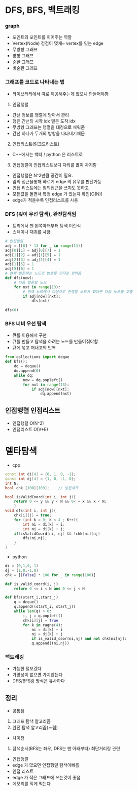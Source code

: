 # DFS, BFS, 백트래킹
### graph
- 포인트와 포인트를 이어주는 역할
- Vertex(Node) 정점이 몇개~ vertex를 잇는 edge
- 무방향 그래프
- 방향 그래프
- 순환 그래프
- 비순환 그래프

### 그래프를 코드로 나타내는 법
- 라이브러리에서 따로 제공해주는게 없으니 만들어야함
1. 인접행렬
- 간선 정보를 행렬에 담아서 관리
- 행은 간선의 시작 idx 열은 도착 idx
- 무방향 그래프는 행열을 대칭으로 채워줌
- 간선 하나가 두개의 방향을 나타내기때문
2. 인접리스트(링크드리스트)
- C++에서는 백터 / python 은 리스트로
3. 인접행렬이 인접리스트보다 자리를 많이 차지함
- 인접행렬은 N^2만큼 공간이 필요.
- 임의 접근을통해 빠르게 edge 의 유무를 판단가능  
- 인접 리스트에는 임의접근을 쓰지도 못하고
- 모든값을 돌면서 특정 edge 가 있는지 확인(O(N))
- edge가 적을수록 인접리스트를 사용

### DFS (깊이 우선 탐색), 완전탐색임
- 트리에서 맨 왼쪽아래부터 탐색 이런식
- 스택이나 재귀를 사용
```python
# 인접행렬
adj = [[0] * 13 for _ in range(13)]
adj[0][1] = adj[0][7] = 1
adj[1][2] = adj[1][5] = 1
adj[2][3] = adj[2][4] = 1
adj[1][5] = 1
adj[5][6] = 1
# 현재 방문하는 노드의 번호를 인자로 받아옴
def dfs(now):
    # 다음 방문할 노드
    for nxt in range(13):
        # 현재 노드에서 다음으로 진행할 노드가 있다면 다음 노드를 호출
        if adj[now][nxt]:
            dfs(nxt)
    
dfs(0)
```
### BFS 너비 우선 탐색
- 큐를 이용해서 구현
- 큐를 만들고 탐색을 하려는 노드를 만들어줘야함
- 큐에 넣고 꺼내고의 반복
```python
from collections import deque
def bfs():
    dq = deque()
    dq.append(0)
    while dq:
        now = dq.popleft()
        for nxt in range(13):
            if adj[now][nxt]:
                dq.append(nxt)
```

## 인접행렬 인접리스트
- 인접행렬 O(N^2)
- 인접리스트 O(V+E)

# 델타탐색
- cpp
```cpp
const int di[4] = {0, 1, 0, -1};
const int dj[4] = {1, 0, -1, 0};
int N;
bool chk [100][100];    // 방문체크

bool isValidCoord(int i, int j){
    return 0 <= y && y < N && 0< = x && x < N;
    }
void dfs(int i, int j){
    chk[i][j] = true;
    for (int k = 0; k < 4 ; K++){
        int ni = di[k] + i;
        int nj = dj[k] + j;
    if(isValidCoord(ni, nj) && !chk[ni][nj]
        dfs(ni,nj);
    }
}
```

- python
```python
di = (0,1,0,-1)
dj = (1,0,-1,0)
chk = [[False] * 100 for _ in range(100)]

def is_valid_coord(i, j)
    return 0 <= i < N and 0 <= j < N

def bfs(start_i,start_j)
    q = deque()
    q.append((start_i, start_j))
    while len(q) > 0:
        i, j = q.popleft()
        chk[i][j] = True
        for k in ragne(4):
            ni = di[k] + i
            nj = dj[k] + j
            if is_valid_coor(ni,nj) and not chk[ni]nj]:
            q.append((ni,nj))
```

### 백트래킹
- 가능한 덜보겠다
- 가망성이 없으면 가지않는다
- DFS/BFS랑 방식은 유사하다

## 정리
- 공통점
1. 그래프 탐색 알고리즘
2. 완전 탐색 알고리즘(느림)
- 차이점
1. 탐색순서(BFS는 좌우, DFS는 맨 아래부터) 최단거리랑 관련

- 인접행렬
- edge 가 많으면 인접행렬 탐색이빠름
- 인접 리스트  
- edge 가 적은 그래프에 쓰는것이 좋음
- 메모리를 적게 먹는다